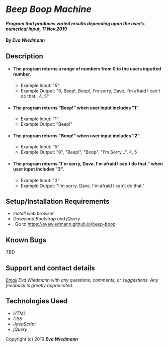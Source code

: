 # _Beep Boop Machine_

#### _Program that produces varied results depending upon the user's numerical input, 11 Nov 2019_

#### By _**Eva Wiedmann**_

## Description

* #### The program returns a range of numbers from 0 to the users inputted number.
  - Example Input: "5"
  - Example Output: "0, Beep!, Boop!, I'm sorry, Dave. I'm afraid I can't do that., 4, 5"

* #### The program returns "Beep!" when user input includes "1".
  - Example Input: "1"
  - Example Output: "Beep!"

* #### The program returns "Boop!" when user input includes "2".
  - Example Input: "5"
  - Example Output: "0", "Beep!", "Boop", "I'm Sorry...", 4, 5

* ####  The program returns "I'm sorry, Dave. I'm afraid I can't do that." when user input includes "3".
  - Example Input: "3"
  - Example Output: "I'm sorry, Dave. I'm afraid I can't do that."


## Setup/Installation Requirements

* _Install web browser_
* _Download Bootstrap and jQuery_
* _Go to https://evawiedmann.github.io/beep-boop


## Known Bugs

_TBD_

## Support and contact details

_[Email](mailto:evawiedmann@gmail.com) Eva Wiedmann with any questions, comments, or suggestions. Any feedback is greatly appreciated._

## Technologies Used

* _HTML_
* _CSS_
* _JavaScript_
* _jQuery_

Copyright (c) 2019 **_Eva Wiedmann_**
